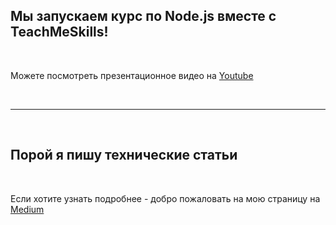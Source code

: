 ## Мы запускаем курс по Node.js вместе с TeachMeSkills!

<br>

Можете посмотреть презентационное видео на [Youtube](https://youtu.be/OtWp5YC9FTo)

<br>
<hr>
<br>

## Порой я пишу технические статьи

<br>

Если хотите узнать подробнее - добро пожаловать на мою страницу на [Medium](https://medium.com/@valerka)
